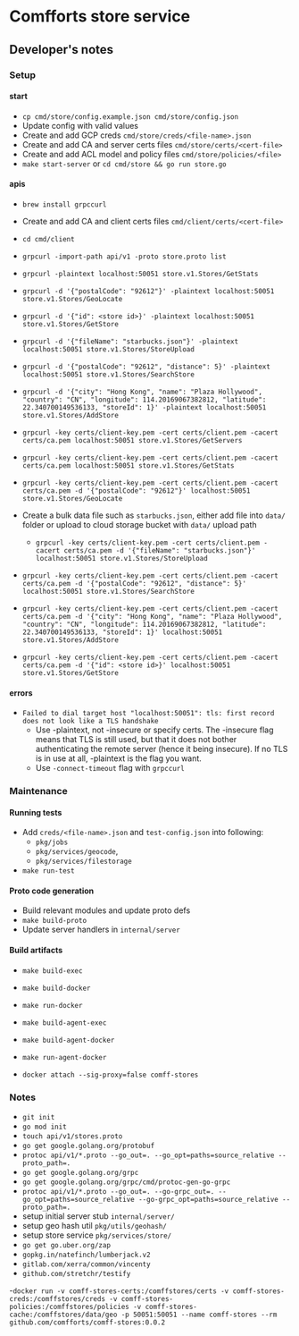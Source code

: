 # Comfforts store service

## Developer's notes
### Setup
#### start
- `cp cmd/store/config.example.json cmd/store/config.json`
- Update config with valid values
- Create and add GCP creds `cmd/store/creds/<file-name>.json`
- Create and add CA and server certs files `cmd/store/certs/<cert-file>`
- Create and add ACL model and policy files `cmd/store/policies/<file>`
- `make start-server` or `cd cmd/store && go run store.go`
#### apis
- `brew install grpccurl`
- Create and add CA and client certs files `cmd/client/certs/<cert-file>`
- `cd cmd/client`
- `grpcurl -import-path api/v1 -proto store.proto list`
- `grpcurl -plaintext localhost:50051 store.v1.Stores/GetStats`
- `grpcurl -d '{"postalCode": "92612"}' -plaintext localhost:50051 store.v1.Stores/GeoLocate`
- `grpcurl -d '{"id": <store id>}' -plaintext localhost:50051 store.v1.Stores/GetStore`
- `grpcurl -d '{"fileName": "starbucks.json"}' -plaintext localhost:50051 store.v1.Stores/StoreUpload`
- `grpcurl -d '{"postalCode": "92612", "distance": 5}' -plaintext localhost:50051 store.v1.Stores/SearchStore`
- `grpcurl -d '{"city": "Hong Kong", "name": "Plaza Hollywood", "country": "CN", "longitude": 114.20169067382812, "latitude":  22.340700149536133, "storeId": 1}' -plaintext localhost:50051 store.v1.Stores/AddStore`

- `grpcurl -key certs/client-key.pem -cert certs/client.pem -cacert certs/ca.pem localhost:50051 store.v1.Stores/GetServers`
- `grpcurl -key certs/client-key.pem -cert certs/client.pem -cacert certs/ca.pem localhost:50051 store.v1.Stores/GetStats`
- `grpcurl -key certs/client-key.pem -cert certs/client.pem -cacert certs/ca.pem -d '{"postalCode": "92612"}' localhost:50051 store.v1.Stores/GeoLocate`
- Create a bulk data file such as `starbucks.json`, either add file into `data/` folder or upload to cloud storage bucket with `data/` upload path
    - `grpcurl -key certs/client-key.pem -cert certs/client.pem -cacert certs/ca.pem -d '{"fileName": "starbucks.json"}' localhost:50051 store.v1.Stores/StoreUpload`
- `grpcurl -key certs/client-key.pem -cert certs/client.pem -cacert certs/ca.pem -d '{"postalCode": "92612", "distance": 5}' localhost:50051 store.v1.Stores/SearchStore`
- `grpcurl -key certs/client-key.pem -cert certs/client.pem -cacert certs/ca.pem -d '{"city": "Hong Kong", "name": "Plaza Hollywood", "country": "CN", "longitude": 114.20169067382812, "latitude":  22.340700149536133, "storeId": 1}' localhost:50051 store.v1.Stores/AddStore`
- `grpcurl -key certs/client-key.pem -cert certs/client.pem -cacert certs/ca.pem -d '{"id": <store id>}' localhost:50051 store.v1.Stores/GetStore`
#### errors
- `Failed to dial target host "localhost:50051": tls: first record does not look like a TLS handshake`
    - Use -plaintext, not -insecure or specify certs. The -insecure flag means that TLS is still used, but that it does not bother authenticating the remote server (hence it being insecure). If no TLS is in use at all, -plaintext is the flag you want.
    - Use `-connect-timeout` flag with `grpccurl`

### Maintenance
#### Running tests
- Add `creds/<file-name>.json` and `test-config.json` into following:
    - `pkg/jobs`
    - `pkg/services/geocode`,
    - `pkg/services/filestorage`
- `make run-test`

#### Proto code generation
- Build relevant modules and update proto defs
- `make build-proto`
- Update server handlers in `internal/server`

#### Build artifacts
- `make build-exec`
- `make build-docker`
- `make run-docker`
- `make build-agent-exec`
- `make build-agent-docker`
- `make run-agent-docker`

- `docker attach --sig-proxy=false comff-stores`

### Notes
- `git init`
- `go mod init`
- `touch api/v1/stores.proto`
- `go get google.golang.org/protobuf`
- `protoc api/v1/*.proto --go_out=. --go_opt=paths=source_relative --proto_path=.`
- `go get google.golang.org/grpc`
- `go get google.golang.org/grpc/cmd/protoc-gen-go-grpc`
- `protoc api/v1/*.proto --go_out=. --go-grpc_out=. --go_opt=paths=source_relative --go-grpc_opt=paths=source_relative --proto_path=.`
- setup initial server stub `internal/server/`
- setup geo hash util `pkg/utils/geohash/`
- setup store service `pkg/services/store/`
- `go get go.uber.org/zap`
- `gopkg.in/natefinch/lumberjack.v2`
- `gitlab.com/xerra/common/vincenty`
- `github.com/stretchr/testify`

-`docker run -v comff-stores-certs:/comffstores/certs -v comff-stores-creds:/comffstores/creds -v comff-stores-policies:/comffstores/policies -v comff-stores-cache:/comffstores/data/geo -p 50051:50051 --name comff-stores --rm github.com/comfforts/comff-stores:0.0.2`